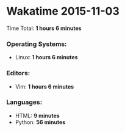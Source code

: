 # Wakatime 2015-11-03

Time Total: **1 hours 6 minutes**

### Operating Systems:
- Linux: **1 hours 6 minutes** 

### Editors:
- Vim: **1 hours 6 minutes** 

### Languages:
- HTML: **9 minutes** 
- Python: **56 minutes** 

